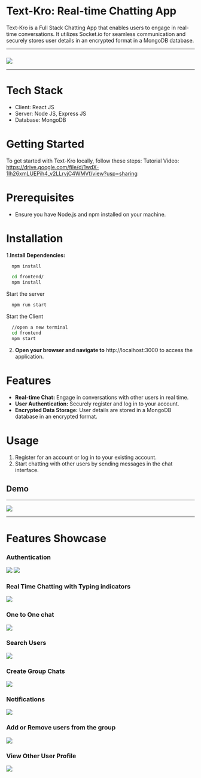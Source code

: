 
# Text-Kro: Real-time Chatting App

Text-Kro is a Full Stack Chatting App that enables users to engage in real-time conversations. It utilizes Socket.io for seamless communication and securely stores user details in an encrypted format in a MongoDB database.

<hr/>

<h3 align="center"> </h3>

![](./frontend/public/favicon_.png)

<hr/>


# Tech Stack

- Client: React JS
- Server: Node JS, Express JS
- Database: MongoDB

# Getting Started

To get started with Text-Kro locally, follow these steps:
Tutorial Video: https://drive.google.com/file/d/1wdX-1lh26xmLUEPih4_v2LLrvjC4WMVf/view?usp=sharing 

# Prerequisites
- Ensure you have Node.js and npm installed on your machine.

# Installation

1.**Install Dependencies:**

```bash
  npm install
```

```bash
  cd frontend/
  npm install
```

Start the server

```bash
  npm run start
```
Start the Client

```bash
  //open a new terminal
  cd frontend
  npm start
```


2. **Open your browser and navigate to**
http://localhost:3000 to access the application.

# Features
- **Real-time Chat:** Engage in conversations with other users in real time.
- **User Authentication:** Securely register and log in to your account.
- **Encrypted Data Storage:** User details are stored in a MongoDB database in an encrypted format.

# Usage
1. Register for an account or log in to your existing account.
2. Start chatting with other users by sending messages in the chat interface.
  
## Demo

<hr/>

![](./Photos/group.png)

<hr/>
  
# Features Showcase

### Authentication
![](./Photos/login.png)
![](./Photos/signup.png)
### Real Time Chatting with Typing indicators
![](./Photos/realtime.png)
### One to One chat
![](./Photos/mainscreen.png)
### Search Users
![](./Photos/search.png)
### Create Group Chats
![](./Photos/newgrp.png)
### Notifications 
![](./Photos/group.png)
### Add or Remove users from the group
![](./Photos/addrem.png)
### View Other User Profile
![](./Photos/profile.png)


  

